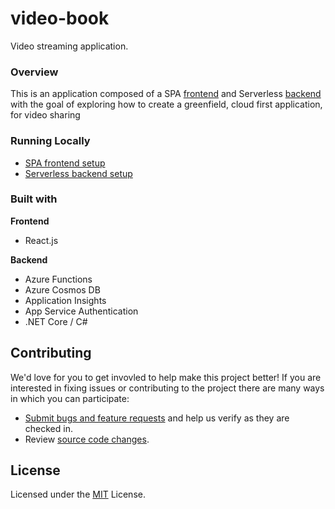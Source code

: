# video-book
Video streaming application.

### Overview
This is an application composed of a SPA [frontend](frontend/) and Serverless [backend](backend/) with the goal of exploring how to create a greenfield, cloud first application, for video sharing

### Running Locally
- [SPA frontend setup](frontend/)
- [Serverless backend setup](backend/)


### Built with
**Frontend**
* React.js

**Backend**
* Azure Functions
* Azure Cosmos DB
* Application Insights
* App Service Authentication
* .NET Core / C#

## Contributing

We'd love for you to get invovled to help make this project better! If you are interested in fixing issues or contributing to the project there are many ways in which you can participate:
* [Submit bugs and feature requests](https://github.com/sgarcesc/video-book/issues) and help us verify as they are checked in.
* Review [source code changes](https://github.com/sgarcesc/video-book/pulls).

## License

Licensed under the [MIT](LICENSE.txt) License.
